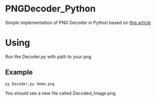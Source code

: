 # PNGDecoder_Python
Simple implementation of PNG Decoder in Python based on [this article](https://pyokagan.name/blog/2019-10-14-png/)

# Using
Run the Decoder.py with path to your png
## Example
```
py Decoder.py demo.png
```
You should see a new file called Decoded_Image.png
